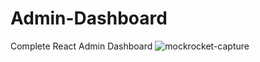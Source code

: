 # Admin-Dashboard
Complete React Admin Dashboard
![mockrocket-capture](https://github.com/Siradj-Baballah/Admin-Dashboard/assets/104871093/a6cd35c8-479a-4a80-9fd4-43afba13e323)
